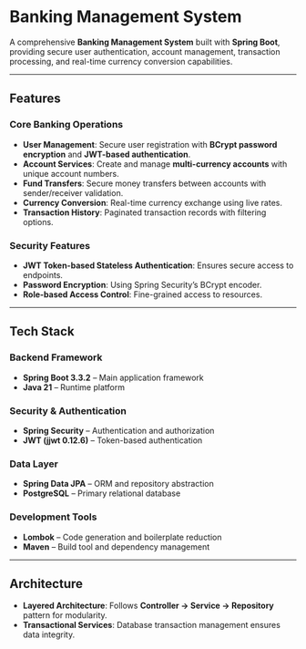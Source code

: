 # Banking Management System

A comprehensive **Banking Management System** built with **Spring Boot**, providing secure user authentication, account management, transaction processing, and real-time currency conversion capabilities.

---

## Features

### Core Banking Operations
- **User Management**: Secure user registration with **BCrypt password encryption** and **JWT-based authentication**.
- **Account Services**: Create and manage **multi-currency accounts** with unique account numbers.
- **Fund Transfers**: Secure money transfers between accounts with sender/receiver validation.
- **Currency Conversion**: Real-time currency exchange using live rates.
- **Transaction History**: Paginated transaction records with filtering options.

### Security Features
- **JWT Token-based Stateless Authentication**: Ensures secure access to endpoints.
- **Password Encryption**: Using Spring Security’s BCrypt encoder.
- **Role-based Access Control**: Fine-grained access to resources.

---

## Tech Stack

### Backend Framework
- **Spring Boot 3.3.2** – Main application framework
- **Java 21** – Runtime platform

### Security & Authentication
- **Spring Security** – Authentication and authorization
- **JWT (jjwt 0.12.6)** – Token-based authentication

### Data Layer
- **Spring Data JPA** – ORM and repository abstraction
- **PostgreSQL** – Primary relational database

### Development Tools
- **Lombok** – Code generation and boilerplate reduction
- **Maven** – Build tool and dependency management

---

## Architecture

- **Layered Architecture**: Follows **Controller → Service → Repository** pattern for modularity.
- **Transactional Services**: Database transaction management ensures data integrity.
